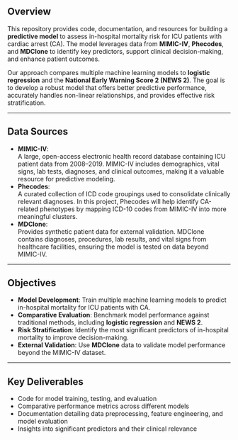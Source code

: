 ## Overview  
This repository provides code, documentation, and resources for building a **predictive model** to assess in-hospital mortality risk for ICU patients with cardiac arrest (CA). The model leverages data from **MIMIC-IV**, **Phecodes**, and **MDClone** to identify key predictors, support clinical decision-making, and enhance patient outcomes.

Our approach compares multiple machine learning models to **logistic regression** and the **National Early Warning Score 2 (NEWS 2)**. The goal is to develop a robust model that offers better predictive performance, accurately handles non-linear relationships, and provides effective risk stratification. 

---

## Data Sources  
- **MIMIC-IV**:  
  A large, open-access electronic health record database containing ICU patient data from 2008–2019. MIMIC-IV includes demographics, vital signs, lab tests, diagnoses, and clinical outcomes, making it a valuable resource for predictive modeling.  
- **Phecodes**:  
  A curated collection of ICD code groupings used to consolidate clinically relevant diagnoses. In this project, Phecodes will help identify CA-related phenotypes by mapping ICD-10 codes from MIMIC-IV into more meaningful clusters.  
- **MDClone**:  
  Provides synthetic patient data for external validation. MDClone contains diagnoses, procedures, lab results, and vital signs from healthcare facilities, ensuring the model is tested on data beyond MIMIC-IV.

---

## Objectives  
- **Model Development**: Train multiple machine learning models to predict in-hospital mortality for ICU patients with CA.  
- **Comparative Evaluation**: Benchmark model performance against traditional methods, including **logistic regression** and **NEWS 2**.  
- **Risk Stratification**: Identify the most significant predictors of in-hospital mortality to improve decision-making.  
- **External Validation**: Use **MDClone** data to validate model performance beyond the MIMIC-IV dataset.

---

## Key Deliverables  
- Code for model training, testing, and evaluation  
- Comparative performance metrics across different models  
- Documentation detailing data preprocessing, feature engineering, and model evaluation  
- Insights into significant predictors and their clinical relevance  
